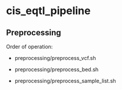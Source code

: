 # cis_eqtl_pipeline

## Preprocessing

Order of operation:

- preprocessing/preprocess_vcf.sh

- preprocessing/preprocess_bed.sh

- preprocessing/preprocess_sample_list.sh
